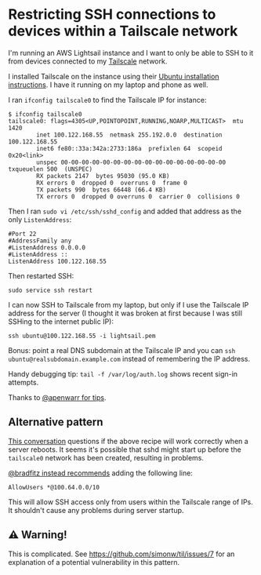 # Restricting SSH connections to devices within a Tailscale network

I'm running an AWS Lightsail instance and I want to only be able to SSH to it from devices connected to my [Tailscale](https://tailscale.com/) network.

I installed Tailscale on the instance using their [Ubuntu installation instructions](https://tailscale.com/kb/1037/install-ubuntu-1804). I have it running on my laptop and phone as well.

I ran `ifconfig tailscale0` to find the Tailscale IP for instance:
```
$ ifconfig tailscale0
tailscale0: flags=4305<UP,POINTOPOINT,RUNNING,NOARP,MULTICAST>  mtu 1420
        inet 100.122.168.55  netmask 255.192.0.0  destination 100.122.168.55
        inet6 fe80::33a:342a:2733:186a  prefixlen 64  scopeid 0x20<link>
        unspec 00-00-00-00-00-00-00-00-00-00-00-00-00-00-00-00  txqueuelen 500  (UNSPEC)
        RX packets 2147  bytes 95030 (95.0 KB)
        RX errors 0  dropped 0  overruns 0  frame 0
        TX packets 990  bytes 66448 (66.4 KB)
        TX errors 0  dropped 0 overruns 0  carrier 0  collisions 0
```
Then I ran `sudo vi /etc/ssh/sshd_config` and added that address as the only `ListenAddress`:
```
#Port 22
#AddressFamily any
#ListenAddress 0.0.0.0
#ListenAddress ::
ListenAddress 100.122.168.55
```
Then restarted SSH:
```
sudo service ssh restart
```
I can now SSH to Tailscale from my laptop, but only if I use the Tailscale IP address for the server (I thought it was broken at first because I was still SSHing to the internet public IP):
```
ssh ubuntu@100.122.168.55 -i lightsail.pem
```
Bonus: point a real DNS subdomain at the Tailscale IP and you can `ssh ubuntu@realsubdomain.example.com` instead of remembering the IP address.

Handy debugging tip: `tail -f /var/log/auth.log` shows recent sign-in attempts.

Thanks to [@apenwarr for tips](https://twitter.com/apenwarr/status/1253318250131263489).

## Alternative pattern

[This conversation](https://twitter.com/moderat10n/status/1253407976330690561) questions if the above recipe will work correctly when a server reboots. It seems it's possible that sshd might start up before the `tailscale0` network has been created, resulting in problems.

[@bradfitz instead recommends](https://twitter.com/bradfitz/status/1253420075018645505) adding the following line:

    AllowUsers *@100.64.0.0/10

This will allow SSH access only from users within the Tailscale range of IPs. It shouldn't cause any problems during server startup.

## ⚠️ Warning!

This is complicated. See https://github.com/simonw/til/issues/7 for an explanation of a potential vulnerability in this pattern.
